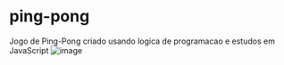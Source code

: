 # ping-pong
Jogo de Ping-Pong criado usando logica de programacao e estudos em JavaScript
![image](https://user-images.githubusercontent.com/103153987/218474404-a9490df2-62c0-491f-9fc9-3a8e7f856879.png)
